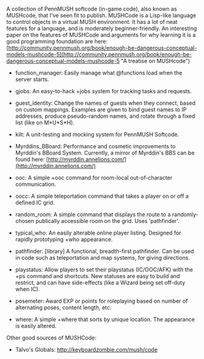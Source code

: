A collection of PennMUSH softcode (in-game code), also known as MUSHcode,
that I've seen fit to publish.
MUSHCode is a Lisp-like language to control objects in a virtual MUSH environment. It has a lot of neat features for a language, and is moderately beginner-friendly. An interesting paper on the features of MUSHCode and arguments for why learning it is a good programming foundation are here: [http://community.pennmush.org/book/enough-be-dangerous-conceptual-models-mushcode-5](http://community.pennmush.org/book/enough-be-dangerous-conceptual-models-mushcode-5 "A treatise on MUSHcode")



* function\_manager: Easily manage what @functions load when the server starts.

* gjobs: An easy-to-hack +jobs system for tracking tasks and requests.

* guest\_identity: Change the names of guests when they connect, based on custom mappings. Examples are given to bind guest names to IP addresses, produce pseudo-random names, and rotate through a fixed list (like on M\*U\*S\*H).

* kilt: A unit-testing and mocking system for PennMUSH Softcode.

* Myrddins\_BBoard: Performance and cosmetic improvements to Myrddin's BBoard System. Currently, a mirror of Myrddin's BBS can be found here: [http://myrddin.annelions.com/](http://myrddin.annelions.com/)

* ooc: A simple +ooc command for room-local out-of-character communication.

* oocc: A simple teleportation command that takes a player on or off a defined IC grid.

* random\_room: A simple command that displays the route to a randomly-chosen publically accessible room on the grid. Uses 'pathfinder'.

* typical\_who: An easily alterable online player listing. Designed for rapidly prototyping +who appearance.

* pathfinder: [library] A functional, breadth-first pathfinder. Can be used in code such as teleportation and map systems, for giving directions.

* playstatus: Allow players to set their playstatus (IC/OOC/AFK) with the +ps command and shortcuts. New statuses are easy to build and restrict, and can have side-effects (like a Wizard being set off-duty when IC).

* posemeter: Award EXP or points for roleplaying based on number of alternating poses, content length, etc.

* where: A simple +where that sorts by unique location. The appearance is easily altered.


Other good sources of MUSHCode:
* Talvo's Globals: http://keyboardzombie.com/mush/code
